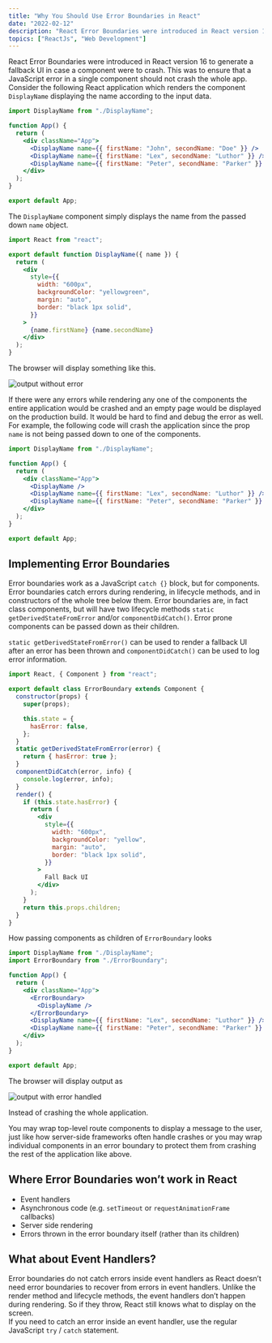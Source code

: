 ```yaml
---
title: "Why You Should Use Error Boundaries in React"
date: "2022-02-12"
description: "React Error Boundaries were introduced in React version 16 to generate a fallback UI in case a component were to crash. This was to ensure that a JavaScript error in a single component should not crash the whole app. "
topics: ["ReactJs", "Web Development"]
---
```


React Error Boundaries were introduced in React version 16 to generate a fallback UI in case a component were to crash. This was to ensure that a JavaScript error in a single component should not crash the whole app.  
Consider the following React application which renders the component `DisplayName` displaying the name according to the input data.

```jsx
import DisplayName from "./DisplayName";

function App() {
  return (
    <div className="App">
      <DisplayName name={{ firstName: "John", secondName: "Doe" }} />
      <DisplayName name={{ firstName: "Lex", secondName: "Luthor" }} />
      <DisplayName name={{ firstName: "Peter", secondName: "Parker" }} />
    </div>
  );
}

export default App;
```

The `DisplayName` component simply displays the name from the passed down `name` object.

```jsx
import React from "react";

export default function DisplayName({ name }) {
  return (
    <div
      style={{
        width: "600px",
        backgroundColor: "yellowgreen",
        margin: "auto",
        border: "black 1px solid",
      }}
    >
      {name.firstName} {name.secondName}
    </div>
  );
}
```

The browser will display something like this.

![output without error](https://miro.medium.com/max/723/1*iaKiQ9i-jsEewCeHqHMs8g.png)

If there were any errors while rendering any one of the components the entire application would be crashed and an empty page would be displayed on the production build. It would be hard to find and debug the error as well. For example, the following code will crash the application since the prop `name` is not being passed down to one of the components.

```jsx
import DisplayName from "./DisplayName";

function App() {
  return (
    <div className="App">
      <DisplayName />
      <DisplayName name={{ firstName: "Lex", secondName: "Luthor" }} />
      <DisplayName name={{ firstName: "Peter", secondName: "Parker" }} />
    </div>
  );
}

export default App;
```

## Implementing Error Boundaries

Error boundaries work as a JavaScript `catch {}` block, but for components. Error boundaries catch errors during rendering, in lifecycle methods, and in constructors of the whole tree below them. Error boundaries are, in fact class components, but will have two lifecycle methods `static getDerivedStateFromError` and/or `componentDidCatch()`. Error prone components can be passed down as their children.

`static getDerivedStateFromError()` can be used to render a fallback UI after an error has been thrown and `componentDidCatch()` can be used to log error information.

```jsx
import React, { Component } from "react";

export default class ErrorBoundary extends Component {
  constructor(props) {
    super(props);

    this.state = {
      hasError: false,
    };
  }
  static getDerivedStateFromError(error) {
    return { hasError: true };
  }
  componentDidCatch(error, info) {
    console.log(error, info);
  }
  render() {
    if (this.state.hasError) {
      return (
        <div
          style={{
            width: "600px",
            backgroundColor: "yellow",
            margin: "auto",
            border: "black 1px solid",
          }}
        >
          Fall Back UI
        </div>
      );
    }
    return this.props.children;
  }
}
```

How passing components as children of `ErrorBoundary` looks

```jsx
import DisplayName from "./DisplayName";
import ErrorBoundary from "./ErrorBoundary";

function App() {
  return (
    <div className="App">
      <ErrorBoundary>
        <DisplayName />
      </ErrorBoundary>
      <DisplayName name={{ firstName: "Lex", secondName: "Luthor" }} />
      <DisplayName name={{ firstName: "Peter", secondName: "Parker" }} />
    </div>
  );
}

export default App;
```

The browser will display output as

![output with error handled](https://miro.medium.com/max/754/1*XYsZV_AY7cXrE3eYJaH7tQ.png)

Instead of crashing the whole application.

You may wrap top-level route components to display a message to the user, just like how server-side frameworks often handle crashes or you may wrap individual components in an error boundary to protect them from crashing the rest of the application like above.

## Where Error Boundaries won’t work in React

- Event handlers
- Asynchronous code (e.g. `setTimeout` or `requestAnimationFrame` callbacks)
- Server side rendering
- Errors thrown in the error boundary itself (rather than its children)

## What about Event Handlers?

Error boundaries do not catch errors inside event handlers as React doesn’t need error boundaries to recover from errors in event handlers. Unlike the render method and lifecycle methods, the event handlers don’t happen during rendering. So if they throw, React still knows what to display on the screen.  
If you need to catch an error inside an event handler, use the regular JavaScript `try` / `catch` statement.

